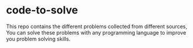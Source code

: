 # code-to-solve
This repo contains the different problems collected from different sources, You can solve these problems with  any programming language to improve  you problem solving skills.
